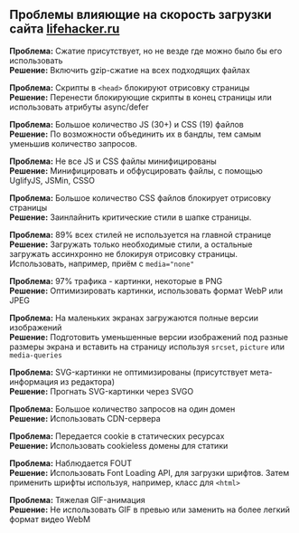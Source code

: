 Проблемы влияющие на скорость загрузки сайта [lifehacker.ru](https://lifehacker.ru)
-----

**Проблема:** Сжатие присутствует, но не везде где можно было бы его использовать  
**Решение:** Включить gzip-сжатие на всех подходящих файлах

**Проблема:** Скрипты в `<head>` блокируют отрисовку страницы  
**Решение:** Перенести блокирующие скрипты в конец страницы или использовать атрибуты async/defer

**Проблема:** Большое количество JS (30+) и CSS (19) файлов  
**Решение:** По возможности объединить их в бандлы, тем самым уменьшив количество запросов.

**Проблема:** Не все JS и CSS файлы минифицированы  
**Решение:** Минифицировать и обфусцировать файлы, с помощью UglifyJS, JSMin, CSSO

**Проблема:** Большое количество CSS файлов блокирует отрисовку страницы  
**Решение:** Заинлайнить критические стили в шапке страницы.

**Проблема:** 89% всех стилей не используется на главной странице  
**Решение:** Загружать только необходимые стили, а остальные загружать ассинхронно не блокируя отрисовку страницы.
             Использовать, например, приём с `media="none"`

**Проблема:** 97% трафика - картинки, некоторые в PNG  
**Решение:** Оптимизировать картинки, использовать формат WebP или JPEG

**Проблема:** На маленьких экранах загружаются полные версии изображений  
**Решение:** Подготовить уменьшенные версии изображений под разные размеры экрана
            и вставить на страницу используя `srcset`, `picture` или `media-queries`

**Проблема:** SVG-картинки не оптимизированы (присутствует мета-информация из редактора)  
**Решение:** Прогнать SVG-картинки через SVGO

**Проблема:** Большое количество запросов на один домен  
**Решение:** Использовать CDN-сервера

**Проблема:** Передается cookie в статических ресурсах  
**Решение:** Использовать cookieless домены для статики

**Проблема:** Наблюдается FOUT  
**Решение:** Использовать Font Loading API, для загрузки шрифтов.
             Затем применить шрифты используя, например, класс для `<html>`
             
 **Проблема:** Тяжелая GIF-анимация  
 **Решение:** Не использовать GIF в превью или заменить на более легкий формат видео WebM
